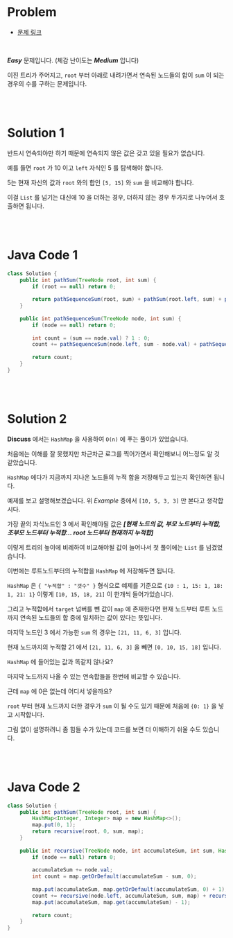 # Problem

- [문제 링크](https://leetcode.com/problems/path-sum-iii/)

<br>

*__Easy__* 문제입니다. (체감 난이도는 *__Medium__* 입니다)

이진 트리가 주어지고, `root` 부터 아래로 내려가면서 연속된 노드들의 합이 `sum` 이 되는 경우의 수를 구하는 문제입니다.

<br><br>

# Solution 1

반드시 연속되야만 하기 때문에 연속되지 않은 값은 갖고 있을 필요가 없습니다.

예를 들면 `root` 가 10 이고 `left` 자식인 5 를 탐색해야 합니다.

5는 현재 자신의 값과 `root` 와의 합인 `[5, 15]` 와 `sum` 을 비교해야 합니다.

이걸 `List` 를 넘기는 대신에 10 을 더하는 경우, 더하지 않는 경우 두가지로 나누어서 호출하면 됩니다.

<br><br>

# Java Code 1

```java
class Solution {
    public int pathSum(TreeNode root, int sum) {
        if (root == null) return 0;
        
        return pathSequenceSum(root, sum) + pathSum(root.left, sum) + pathSum(root.right, sum);
    }
    
    public int pathSequenceSum(TreeNode node, int sum) {
        if (node == null) return 0;
        
        int count = (sum == node.val) ? 1 : 0;
        count += pathSequenceSum(node.left, sum - node.val) + pathSequenceSum(node.right, sum - node.val);
        
        return count;   
    }
}
```

<br><br>

# Solution 2

**Discuss** 에서는 `HashMap` 을 사용하여 `O(n)` 에 푸는 풀이가 있었습니다.

처음에는 이해를 잘 못했지만 차근차근 로그를 찍어가면서 확인해보니 어느정도 알 것 같았습니다.

`HashMap` 에다가 지금까지 지나온 노드들의 누적 합을 저장해두고 있는지 확인하면 됩니다.

예제를 보고 설명해보겠습니다. 위 *Example* 중에서 `[10, 5, 3, 3]` 만 본다고 생각합시다.

가장 끝의 자식노드인 3 에서 확인해야될 값은 **_[현재 노드의 값, 부모 노드부터 누적합, 조부모 노드부터 누적합... root 노드부터 현재까지 누적합]_**

이렇게 트리의 높이에 비례하여 비교해야될 값이 늘어나서 첫 풀이에는 `List` 를 넘겼었습니다.

이번에는 루트노드부터의 누적합을 `HashMap` 에 저장해두면 됩니다.

`HashMap` 은 `{ "누적합" : "갯수" }` 형식으로 예제를 기준으로 `{10 : 1, 15: 1, 18: 1, 21: 1}` 이렇게 `[10, 15, 18, 21]` 이 한개씩 들어가있습니다.

그리고 누적합에서 `target` 넘버를 뺀 값이 `map` 에 존재한다면 현재 노드부터 루트 노드까지 연속된 노드들의 합 중에 일치하는 값이 있다는 뜻입니다.

마지막 노드인 3 에서 가능한 `sum` 의 경우는 `[21, 11, 6, 3]` 입니다.

현재 노드까지의 누적합 21 에서 `[21, 11, 6, 3]` 을 빼면 `[0, 10, 15, 18]` 입니다.

`HashMap` 에 들어있는 값과 똑같지 않나요?

마지막 노드까지 나올 수 있는 연속합들을 한번에 비교할 수 있습니다.

근데 `map` 에 0은 없는데 어디서 넣을까요?

`root` 부터 현재 노드까지 더한 경우가 `sum` 이 될 수도 있기 때문에 처음에 `{0: 1}` 을 넣고 시작합니다.

그림 없이 설명하려니 좀 힘들 수가 있는데 코드를 보면 더 이해하기 쉬울 수도 있습니다.

<br><br>

# Java Code 2

```java
class Solution {
    public int pathSum(TreeNode root, int sum) {
        HashMap<Integer, Integer> map = new HashMap<>();
        map.put(0, 1);
        return recursive(root, 0, sum, map);
    }
    
    public int recursive(TreeNode node, int accumulateSum, int sum, HashMap<Integer, Integer> map) {
        if (node == null) return 0;
        
        accumulateSum += node.val;
        int count = map.getOrDefault(accumulateSum - sum, 0);
        
        map.put(accumulateSum, map.getOrDefault(accumulateSum, 0) + 1);
        count += recursive(node.left, accumulateSum, sum, map) + recursive(node.right, accumulateSum, sum, map);
        map.put(accumulateSum, map.get(accumulateSum) - 1);
        
        return count;
    }
}
```